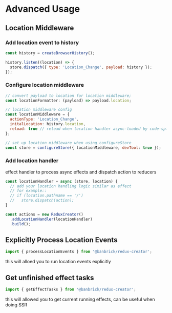# Advanced Usage
    
## Location Middleware
    
### Add location event to history
```javascript
const history = createBrowserHistory();

history.listen((location) => {
  store.dispatch({ type: 'Location_Change', payload: history });
});
```
    
### Configure location middleware
```javascript
// convert payload to location for location middleware;
const locationFormatter: (payload) => payload.location;

// location middleware config
const locationMiddleware = { 
  actionType: 'Location_Change',
  initalLocation: history.location,
  reload: true // reload when location handler async-loaded by code-split
};

// set up location middleware when using configureStore
const store = configureStore({ locationMiddleware, devTool: true });
```
    
### Add location handler
effect handler to process async effects and dispatch action to reducers
```javascript
const locationHandler = async (store, location) {
  // add your location handling logic similar as effect
  // for example::
  // if (location.pathname == '/')
  //   store.dispatch(action);
}

const actions = new ReduxCreator()
  .addLocationHandler(locationHandler)
  .build();
```
    
## Explicitly Process Location Events
```javascript
import { processLocationEvents } from '@banbrick/redux-creator';
```
this will alloed you to run location events explicitly
    
## Get unfinished effect tasks
```javascript
import { getEffectTasks } from '@banbrick/redux-creator';
```
this will allowed you to get current running effects, can be useful when doing SSR
  
